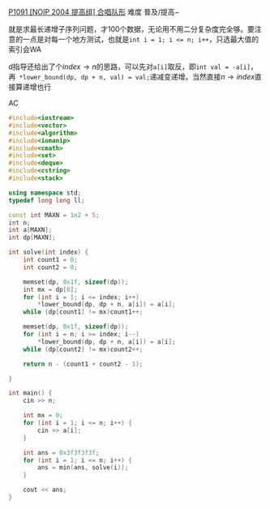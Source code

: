 [P1091 [NOIP 2004 提高组] 合唱队形](https://www.luogu.com.cn/problem/P1091)
难度
普及/提高−

就是求最长递增子序列问题，才100个数据，无论用不用二分复杂度完全够。要注意的一点是对每一个地方测试，也就是`int i = 1; i <= n; i++`，只选最大值的索引会WA

d指导还给出了个$index\rightarrow n$的思路，可以先对`a[i]`取反，即`int val = -a[i]`，再` *lower_bound(dp, dp + n, val) = val;`递减变递增。当然直接$n\rightarrow index$直接算递增也行

AC
```c++
#include<iostream>
#include<vector>
#include<algorithm>
#include<iomanip>
#include<cmath>
#include<set>
#include<deque>
#include<cstring>
#include<stack>

using namespace std;
typedef long long ll;

const int MAXN = 1e2 + 5;
int n;
int a[MAXN];
int dp[MAXN];

int solve(int index) {
	int count1 = 0;
	int count2 = 0;

	memset(dp, 0x1f, sizeof(dp));
	int mx = dp[0];
	for (int i = 1; i <= index; i++)
		*lower_bound(dp, dp + n, a[i]) = a[i];
	while (dp[count1] != mx)count1++;

	memset(dp, 0x1f, sizeof(dp));
	for (int i = n; i >= index; i--)
		*lower_bound(dp, dp + n, a[i]) = a[i];
	while (dp[count2] != mx)count2++;

	return n - (count1 + count2 - 1);

}

int main() {
	cin >> n;

	int mx = 0;
	for (int i = 1; i <= n; i++) {
		cin >> a[i];
	}

	int ans = 0x3f3f3f3f;
	for (int i = 1; i <= n; i++) {
		ans = min(ans, solve(i));
	}

	cout << ans;
}
```